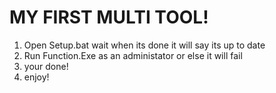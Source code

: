 # MY FIRST MULTI TOOL!
1. Open Setup.bat wait when its done it will say its up to date
2. Run Function.Exe as an administator or else it will fail
3. your done!
4. enjoy!

